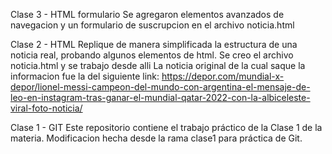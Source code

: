 Clase 3 - HTML formulario
Se agregaron elementos avanzados de navegacion y un formulario de suscrupcion en el archivo noticia.html

Clase 2 - HTML
Replique de manera simplificada la estructura de una noticia real, probando algunos elementos de html.
Se creo el archivo noticia.html y se trabajo desde alli
La noticia original de la cual saque la informacion fue la del siguiente link:
https://depor.com/mundial-x-depor/lionel-messi-campeon-del-mundo-con-argentina-el-mensaje-de-leo-en-instagram-tras-ganar-el-mundial-qatar-2022-con-la-albiceleste-viral-foto-noticia/

Clase 1 - GIT
Este repositorio contiene el trabajo práctico de la Clase 1 de la materia.
Modificacion hecha desde la rama clase1 para práctica de Git.
